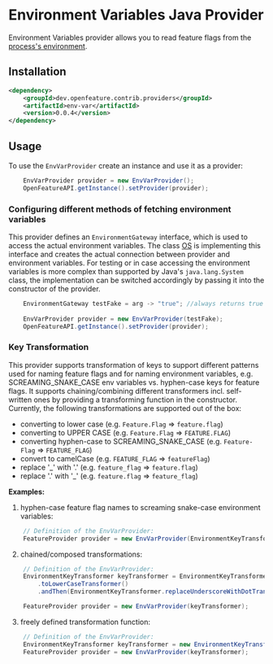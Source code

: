 # Environment Variables Java Provider

Environment Variables provider allows you to read feature flags from the [process's environment](https://en.wikipedia.org/wiki/Environment_variable).

## Installation

<!-- x-release-please-start-version -->

```xml
<dependency>
    <groupId>dev.openfeature.contrib.providers</groupId>
    <artifactId>env-var</artifactId>
    <version>0.0.4</version>
</dependency>
```

<!-- x-release-please-end-version -->

## Usage

To use the `EnvVarProvider` create an instance and use it as a provider:

```java
    EnvVarProvider provider = new EnvVarProvider();
    OpenFeatureAPI.getInstance().setProvider(provider);
```

### Configuring different methods of fetching environment variables

This provider defines an `EnvironmentGateway` interface, which is used to access the actual environment variables. 
The class [OS][os-class] is implementing this interface and creates the actual connection between provider 
and environment variables. For testing or in case accessing the environment variables is more complex than supported
by Java's `java.lang.System` class, the implementation can be switched accordingly by passing it into the constructor 
of the provider.

```java
    EnvironmentGateway testFake = arg -> "true"; //always returns true
    
    EnvVarProvider provider = new EnvVarProvider(testFake);
    OpenFeatureAPI.getInstance().setProvider(provider);
```

### Key Transformation

This provider supports transformation of keys to support different patterns used for naming feature flags and for
naming environment variables, e.g. SCREAMING_SNAKE_CASE env variables vs. hyphen-case keys for feature flags.
It supports chaining/combining different transformers incl. self-written ones by providing a transforming function in the constructor.
Currently, the following transformations are supported out of the box:

- converting to lower case (e.g. `Feature.Flag` => `feature.flag`)
- converting to UPPER CASE (e.g. `Feature.Flag` => `FEATURE.FLAG`)
- converting hyphen-case to SCREAMING_SNAKE_CASE (e.g. `Feature-Flag` => `FEATURE_FLAG`)
- convert to camelCase (e.g. `FEATURE_FLAG` => `featureFlag`)
- replace '_' with '.' (e.g. `feature_flag` => `feature.flag`)
- replace '.' with '_' (e.g. `feature.flag` => `feature_flag`)

**Examples:**

1. hyphen-case feature flag names to screaming snake-case environment variables:

```java
    // Definition of the EnvVarProvider:
    FeatureProvider provider = new EnvVarProvider(EnvironmentKeyTransformer.hyphenCaseToScreamingSnake());
```

2. chained/composed transformations:

```java
    // Definition of the EnvVarProvider:
    EnvironmentKeyTransformer keyTransformer = EnvironmentKeyTransformer
        .toLowerCaseTransformer()
        .andThen(EnvironmentKeyTransformer.replaceUnderscoreWithDotTransformer());

    FeatureProvider provider = new EnvVarProvider(keyTransformer);
```

3. freely defined transformation function:

```java
    // Definition of the EnvVarProvider:   
    EnvironmentKeyTransformer keyTransformer = new EnvironmentKeyTransformer(key -> key.substring(1));
    FeatureProvider provider = new EnvVarProvider(keyTransformer);
```

<!-- links -->

[os-class]: src/main/java/dev/openfeature/contrib/providers/envvar/OS.java
